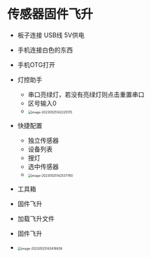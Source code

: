 # 传感器固件飞升

* 板子连接 USB线 5V供电
* 手机连接白色的东西
* 手机OTG打开
* 灯控助手
  * 串口亮绿灯，若没有亮绿灯则点击重置串口
  * 区号输入0
  * <img src="https://cvp.oss-cn-shanghai.aliyuncs.com/picgo/202305251422286.png" alt="image-20230525142225170" style="zoom:50%;" />

* 快捷配置
  * 独立传感器
  * 设备列表
  * 搜灯
  * 选中传感器
  * <img src="https://cvp.oss-cn-shanghai.aliyuncs.com/picgo/202306121346049.png" alt="image-20230525142537760" style="zoom:50%;" />

* 工具箱
* 固件飞升
* 加载飞升文件
* 固件飞升
* <img src="https://cvp.oss-cn-shanghai.aliyuncs.com/picgo/202306121332416.png" alt="image-20230525143416839" style="zoom:50%;" />



